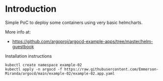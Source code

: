 # Introduction
Simple PoC to deploy some containers using very basic helmcharts.

More info at: 
- https://github.com/argoproj/argocd-example-apps/tree/master/helm-guestbook

Installation instructions

```
kubectl create namespace example-02
kubectl apply -n argocd -f https://raw.githubusercontent.com/Emmerson-Miranda/argocd/main/example-02/example-02.app.yaml
```